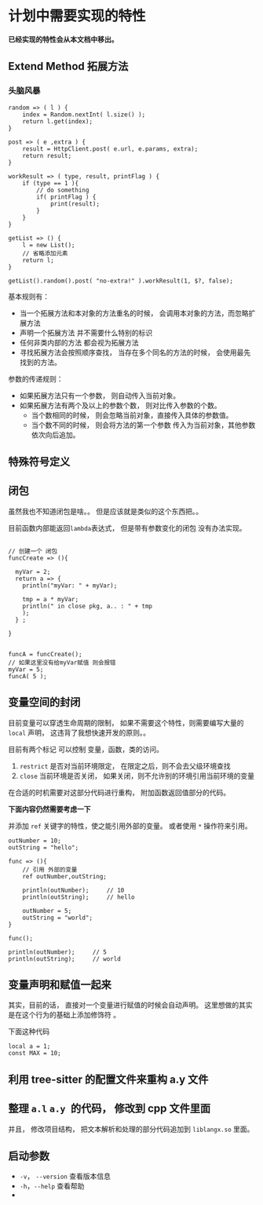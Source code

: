 # 计划中需要实现的特性

**已经实现的特性会从本文档中移出。**



## Extend Method    拓展方法

### 头脑风暴

```
random => ( l ) {
	index = Random.nextInt( l.size() );
	return l.get(index);
}

post => ( e ,extra ) {
	result = HttpClient.post( e.url, e.params, extra);
	return result;
}

workResult => ( type, result, printFlag ) {
	if (type == 1 ){
		// do something
		if( printFlag ) {
			print(result);
		}
	}
}

getList => () {
	l = new List();
	// 省略添加元素
	return l;
}

getList().random().post( "no-extra!" ).workResult(1, $?, false);   
```

基本规则有：

- 当一个拓展方法和本对象的方法重名的时候， 会调用本对象的方法，而忽略扩展方法
- 声明一个拓展方法 并不需要什么特别的标识
- 任何非类内部的方法 都会视为拓展方法
- 寻找拓展方法会按照顺序查找， 当存在多个同名的方法的时候， 会使用最先找到的方法。

参数的传递规则：

- 如果拓展方法只有一个参数， 则自动传入当前对象。
- 如果拓展方法有两个及以上的参数个数， 则对比传入参数的个数。
  -  当个数相同的时候， 则会忽略当前对象，直接传入具体的参数值。
  - 当个数不同的时候， 则会将方法的第一个参数 传入为当前对象，其他参数依次向后追加。



## 特殊符号定义





## 闭包

虽然我也不知道闭包是啥。。 但是应该就是类似的这个东西把。。

目前函数内部能返回`lambda`表达式， 但是带有参数变化的闭包 没有办法实现。

```

// 创建一个 闭包
funcCreate => (){

  myVar = 2;
  return a => {
    println("myVar: " + myVar);

    tmp = a * myVar;
    println(" in close pkg, a.. : " + tmp
    );
  } ;

}


funcA = funcCreate();
// 如果这里没有给myVar赋值 则会报错
myVar = 5;
funcA( 5 );

```



## 变量空间的封闭

目前变量可以穿透生命周期的限制， 如果不需要这个特性，则需要编写大量的 `local` 声明， 这违背了我想快速开发的原则。。

目前有两个标记 可以控制 变量，函数，类的访问。 

1. `restrict`  是否对当前环境限定， 在限定之后，则不会去父级环境查找
2. `close` 当前环境是否关闭， 如果关闭，则不允许别的环境引用当前环境的变量

在合适的时机需要对这部分代码进行重构， 附加函数返回值部分的代码。

**下面内容仍然需要考虑一下**

并添加 `ref` 关键字的特性，使之能引用外部的变量。 或者使用 `*` 操作符来引用。 

```
outNumber = 10;
outString = "hello";

func => (){
	// 引用 外部的变量
	ref outNumber,outString;
	
	println(outNumber);     // 10
	println(outString);     // hello
	
	outNumber = 5;
	outString = "world";
}

func();

println(outNumber);     // 5
println(outString);     // world

```



## 变量声明和赋值一起来

其实，目前的话， 直接对一个变量进行赋值的时候会自动声明。 这里想做的其实是在这个行为的基础上添加修饰符 。

下面这种代码

```
local a = 1;
const MAX = 10;  
```



## 利用 tree-sitter 的配置文件来重构 a.y 文件



## 整理 `a.l` `a.y `的代码， 修改到 cpp 文件里面

并且， 修改项目结构， 把文本解析和处理的部分代码追加到 `liblangx.so` 里面。



## 启动参数

- `-v`， `--version`  查看版本信息
- `-h`，`--help` 查看帮助
- 
